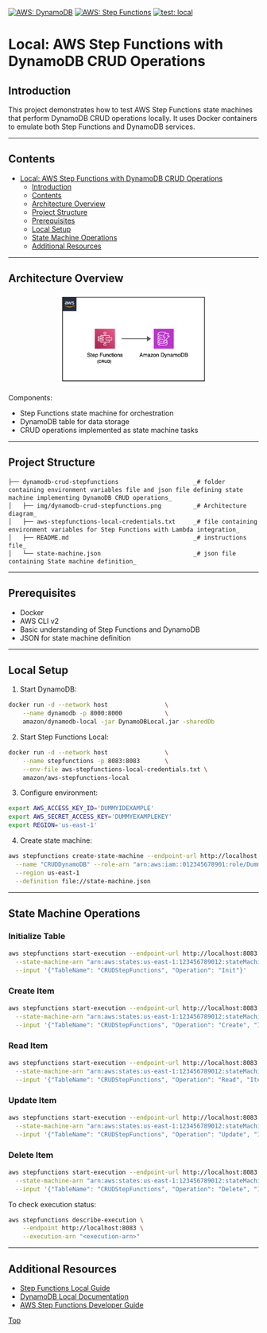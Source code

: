 [![AWS: DynamoDB](https://img.shields.io/badge/AWS-DynamoDB-blueviolet)](https://img.shields.io/badge/AWS-DynamoDB-blueviolet)
[![AWS: Step Functions](https://img.shields.io/badge/AWS-Step%20Functions-orange)](https://img.shields.io/badge/AWS-Step%20Functions-orange)
[![test: local](https://img.shields.io/badge/Test-Local-red)](https://img.shields.io/badge/Test-Local-red)

# Local: AWS Step Functions with DynamoDB CRUD Operations

## Introduction

This project demonstrates how to test AWS Step Functions state machines that perform DynamoDB CRUD operations locally. It uses Docker containers to emulate both Step Functions and DynamoDB services.

---

## Contents
- [Local: AWS Step Functions with DynamoDB CRUD Operations](#local-aws-step-functions-with-dynamodb-crud-operations)
  - [Introduction](#introduction)
  - [Contents](#contents)
  - [Architecture Overview](#architecture-overview)
  - [Project Structure](#project-structure)
  - [Prerequisites](#prerequisites)
  - [Local Setup](#local-setup)
  - [State Machine Operations](#state-machine-operations)
  - [Additional Resources](#additional-resources)

---

## Architecture Overview
<p align="center">
  <img src="img/dynamodb-crud-stepfunctions.png" alt="AWS Step Functions with DynamoDB CRUD Operations" width="300"/>
</p>

Components:
- Step Functions state machine for orchestration
- DynamoDB table for data storage
- CRUD operations implemented as state machine tasks

---

## Project Structure
```
├── dynamodb-crud-stepfunctions                     _# folder containing environment variables file and json file defining state machine implementing DynamoDB CRUD operations_
│   ├── img/dynamodb-crud-stepfunctions.png         _# Architecture diagram_
│   ├── aws-stepfunctions-local-credentials.txt     _# file containing environment variables for Step Functions with Lambda integration_
│   ├── README.md                                   _# instructions file_
│   └── state-machine.json                          _# json file containing State machine definition_
```

---

## Prerequisites
- Docker
- AWS CLI v2
- Basic understanding of Step Functions and DynamoDB
- JSON for state machine definition

---

## Local Setup

1. Start DynamoDB:
```sh
docker run -d --network host                \
    --name dynamodb -p 8000:8000            \
    amazon/dynamodb-local -jar DynamoDBLocal.jar -sharedDb
```

2. Start Step Functions Local:
```sh
docker run -d --network host                \
    --name stepfunctions -p 8083:8083       \
    --env-file aws-stepfunctions-local-credentials.txt \
    amazon/aws-stepfunctions-local
```

3. Configure environment:
```sh
export AWS_ACCESS_KEY_ID='DUMMYIDEXAMPLE'
export AWS_SECRET_ACCESS_KEY='DUMMYEXAMPLEKEY'
export REGION='us-east-1'
```

4. Create state machine:
```sh
aws stepfunctions create-state-machine --endpoint-url http://localhost:8083             \
  --name "CRUDDynamoDB" --role-arn "arn:aws:iam::012345678901:role/DummyRole"           \
  --region us-east-1                                                                    \
  --definition file://state-machine.json
```

---

## State Machine Operations

### Initialize Table
```sh
aws stepfunctions start-execution --endpoint-url http://localhost:8083                  \
  --state-machine-arn "arn:aws:states:us-east-1:123456789012:stateMachine:CRUDDynamoDB" \
  --input '{"TableName": "CRUDStepFunctions", "Operation": "Init"}'
```

### Create Item
```sh
aws stepfunctions start-execution --endpoint-url http://localhost:8083                  \
  --state-machine-arn "arn:aws:states:us-east-1:123456789012:stateMachine:CRUDDynamoDB" \
  --input '{"TableName": "CRUDStepFunctions", "Operation": "Create", "ItemId": "125", "ItemName": "RobinOriginal"}'
```

### Read Item
```sh
aws stepfunctions start-execution --endpoint-url http://localhost:8083                  \
  --state-machine-arn "arn:aws:states:us-east-1:123456789012:stateMachine:CRUDDynamoDB" \
  --input '{"TableName": "CRUDStepFunctions", "Operation": "Read", "ItemId": "125"}'
```

### Update Item
```sh
aws stepfunctions start-execution --endpoint-url http://localhost:8083                  \
  --state-machine-arn "arn:aws:states:us-east-1:123456789012:stateMachine:CRUDDynamoDB" \
  --input '{"TableName": "CRUDStepFunctions", "Operation": "Update", "ItemId": "125", "ItemName": "RobinNew", "ItemAge": "56"}'
```

### Delete Item
```sh
aws stepfunctions start-execution --endpoint-url http://localhost:8083                  \
  --state-machine-arn "arn:aws:states:us-east-1:123456789012:stateMachine:CRUDDynamoDB" \
  --input '{"TableName": "CRUDStepFunctions", "Operation": "Delete", "ItemId": "125"}'
```

To check execution status:
```sh
aws stepfunctions describe-execution \
    --endpoint http://localhost:8083 \
    --execution-arn "<execution-arn>"
```

---

## Additional Resources
- [Step Functions Local Guide](https://docs.aws.amazon.com/step-functions/latest/dg/sfn-local.html)
- [DynamoDB Local Documentation](https://docs.aws.amazon.com/amazondynamodb/latest/developerguide/DynamoDBLocal.html)
- [AWS Step Functions Developer Guide](https://docs.aws.amazon.com/step-functions/latest/dg/welcome.html)

[Top](#contents)

